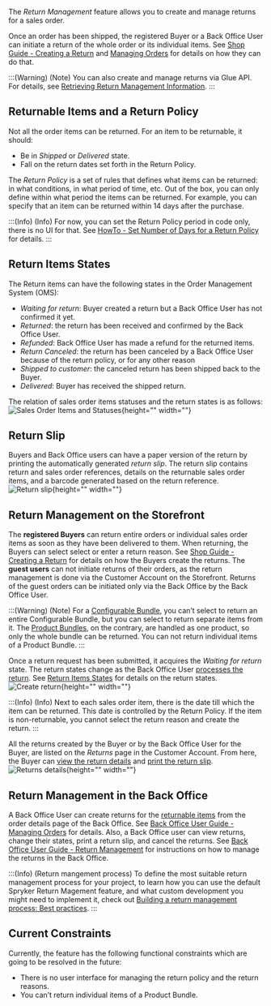 The *Return Management* feature allows you to create and manage returns for a sales order. 

Once an order has been shipped, the registered Buyer or a Back Office User can initiate a return of the whole order or its individual items. See [Shop Guide - Creating a Return](https://documentation.spryker.com/docs/shop-guide-creating-a-return) and [Managing Orders](https://documentation.spryker.com/docs/managing-orders) for details on how they can do that.

:::(Warning) (Note)
You can also create and manage returns via Glue API. For details, see [Retrieving Return Management Information](https://documentation.spryker.com/docs/retrieving-return-management-information).
:::

## Returnable Items and a Return Policy
Not all the order items can be returned. For an item to be returnable, it should:

* Be in *Shipped* or *Delivered* state.
* Fall on the return dates set forth in the Return Policy.

The *Return Policy* is a set of rules that defines what items can be returned: in what conditions, in what period of time, etc. Out of the box, you can only define within what period the items can be returned. For example, you can specify that an item can be returned within 14 days after the purchase. 

:::(Info) (Info)
For now, you can set the Return Policy period in code only, there is no UI for that. See [HowTo - Set Number of Days for a Return Policy](https://documentation.spryker.com/docs/howto-set-number-of-days-for-a-return-policy) for details.
:::

## Return Items States
The Return items can have the following states in the Order Management System (OMS):

* *Waiting for return*: Buyer created a return but a Back Office User has not confirmed it yet.
* *Returned*: the return has been received and confirmed by the Back Office User.
* *Refunded*: Back Office User has made a refund for the returned items.
* *Return Canceled*: the return has been canceled by a Back Office User because of the return policy, or for any other reason
* *Shipped to customer*: the canceled return has been shipped back to the Buyer.
* *Delivered*: Buyer has received the shipped return.
<!---
:::(Info) (Return states on the Storefront)
The above states are the default ones in the OMS. You can display them as they are on the Storefront as well, or name the states differently for the Storefront users. For details on how to give custom names to the return states on the Storefront, see *Display Custom Names for Order Item States on the Storefront*.
:::
-->
The relation of sales order items statuses and the return states is as follows:
![Sales Order Items and Statuses](https://confluence-connect.gliffy.net/embed/image/cebbb529-19b7-4623-bd6d-ef2b30fe97a9.png?utm_medium=live&utm_source=custom){height="" width=""}

## Return Slip
Buyers and Back Office users can have a paper version of the return by printing the automatically generated *return slip*. The return slip contains return and sales order references, details on the returnable sales order items, and a barcode generated based on the return reference. 
![Return slip](https://spryker.s3.eu-central-1.amazonaws.com/docs/Features/Order+Management/Return+Management/Return+Management+Feature+Overview/return-slip.png){height="" width=""}

## Return Management on the Storefront
The **registered Buyers** can return entire orders or individual sales order items as soon as they have been delivered to them. When returning, the Buyers can select select or enter a return reason. See [Shop Guide - Creating a Return](https://documentation.spryker.com/docs/shop-guide-creating-a-return)  for details on how the Buyers create the returns.
The **guest users** can not initiate returns of their orders, as the return management is done via the Customer Account on the Storefront. Returns of the guest orders can be initiated only via the Back Office by the Back Office User. 

:::(Warning) (Note)
For a [Configurable Bundle](https://documentation.spryker.com/docs/configurable-bundle), you can’t select to return an entire Configurable Bundle, but you can select to return separate items from it.
The [Product Bundles](https://documentation.spryker.com/docs/product-bundle), on the contrary, are handled as one product, so only the whole bundle can be returned. You can not return individual items of a Product Bundle.
:::

Once a return request has been submitted, it acquires the *Waiting for return* state. The return states change as the Back Office User [processes the return](https://documentation.spryker.com/docs/managing-orders#creating-a-return). See [Return Items States](https://documentation.spryker.com/docs/return-item-states-reference-information) for details on the return states.
![Create return](https://spryker.s3.eu-central-1.amazonaws.com/docs/Features/Order+Management/Return+Management/Return+Management+Feature+Overview/create-return.png){height="" width=""}

:::(Info) (Info)
Next to each sales order item, there is the date till which the item can be returned. This date is controlled by the Return Policy. If the item is non-returnable, you cannot select the return reason and create the return.
:::

All the returns created by the Buyer or by the Back Office User for the Buyer, are listed on the *Returns* page in the Customer Account. From here, the Buyer can [view the return details](https://documentation.spryker.com/docs/return-details-reference-information) and [print the return slip](https://documentation.spryker.com/docs/shop-guide-printing-a-return-slip).
![Returns details](https://spryker.s3.eu-central-1.amazonaws.com/docs/Features/Order+Management/Return+Management/Return+Management+Feature+Overview/return-details.png){height="" width=""}

## Return Management in the Back Office
A Back Office User can create returns for the [returnable items](#returnable-items-and-a-return-policy) from the order details page of the Back Office. See [Back Office User Guide - Managing Orders](https://documentation.spryker.com/docs/managing-orders) for details. Also, a Back Office user can view returns, change their states, print a return slip, and cancel the returns.  See [Back Office User Guide - Return Management](https://documentation.spryker.com/docs/managing-returns)  for instructions on how to manage the returns in the Back Office.

:::(Info) (Return mangement process)
To define the most suitable return management process for your project, to learn how you can use the default Spryker Return Magement feature, and what custom development you might need to implement it, check out [Building a return management process: Best practices](https://documentation.spryker.com/docs/en/building-a-return-management-process-best-practices). 
:::

## Current Constraints
Currently, the feature has the following functional constraints which are going to be resolved in the future:

* There is no user interface for managing the return policy and the return reasons.
* You can’t return individual items of a Product Bundle.